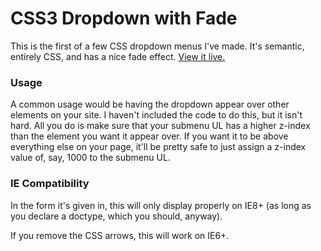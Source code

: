 CSS3 Dropdown with Fade
========================

This is the first of a few CSS dropdown menus I've made. It's semantic, entirely CSS, and has a nice fade effect. [View it live.][sbc]

[sbc]: http://jmeas.com/projects/git/dd1/menu.html  "CSS3 Dropdown with Fade"

### Usage

A common usage would be having the dropdown appear over other elements on your site. I haven't included the code to do this, but it isn't hard. All you do is make sure that your submenu UL has a higher z-index than the element you want it appear over. If you want it to be above everything else on your page, it'll be pretty safe to just assign a z-index value of, say, 1000 to the submenu UL.

### IE Compatibility

In the form it's given in, this will only display properly on IE8+ (as long as you declare a doctype, which you should, anyway).

If you remove the CSS arrows, this will work on IE6+.
